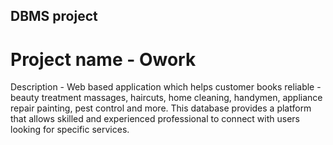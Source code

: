 ## DBMS project 

# Project name - Owork
Description -  Web based application which helps customer books reliable -beauty treatment massages, haircuts, home cleaning, handymen, appliance repair painting, pest control and more. This database provides a platform that allows skilled and experienced professional to connect with users looking for specific services.

